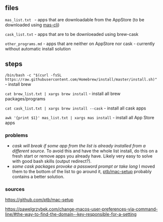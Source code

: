 ## files

`mas_list.txt ` - apps that are downloadable from the AppStore (to be downloaded using [mas-cli](https://github.com/mas-cli/mas))

`cask_list.txt` - apps that are to be downloeaded using brew-cask

`other_programs.md` - apps that are neither on AppStore nor cask - currently without automatic install solution

## steps

`/bin/bash -c "$(curl -fsSL https://raw.githubusercontent.com/Homebrew/install/master/install.sh)"` - install brew

`cat brew_list.txt | xargs brew install` - install all brew packages/programs

`cat cask_list.txt | xargs brew install --cask` - install all cask apps

`awk '{print $1}' mas_list.txt | xargs mas install` - install all App Store apps

### problems

- *cask will break if some app from the list is already installed from a different source.* To avoid this and have the whole list install, do this on a fresh start or remove apps you already have. Likely very easy to solve with good bash skills (output redirect?). 
- *some cask packages provoke a password prompt or take long* I moved them to the bottom of the list to go around it, [ptb/mac-setup](https://github.com/ptb/mac-setup) probably contains a better solution.


### sources

https://github.com/ptb/mac-setup

https://pawelgrzybek.com/change-macos-user-preferences-via-command-line/#the-way-to-find-the-domain--key-responsible-for-a-setting

